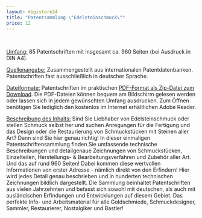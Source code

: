 ```yaml
---
layout: digistore24
title: "Patentsammlung \"Edelsteinschmuck\""
price: 12
---
```

<p>&#xA0;</p>
<p><u>Umfang:</u>&#xA0;85 Patentschriften mit insgesamt&#xA0;ca. 960 Seiten (bei Ausdruck in DIN A4).</p>
<p><u>Quellenangabe:</u> Zusammengestellt aus internationalen Patentdatenbanken. Patentschriften fast ausschlie&#xDF;lich in deutscher Sprache.</p>
<p><u>Dateiformate:</u> Patentschriften im praktischen&#xA0;<u>PDF-Format als Zip-Datei zum Download</u>. Die PDF-Dateien k&#xF6;nnen bequem am Bildschirm gelesen werden oder lassen sich in jedem gew&#xFC;nschten Umfang ausdrucken. Zum &#xD6;ffnen ben&#xF6;tigen Sie lediglich&#xA0;den kostenlos im Internet erh&#xE4;ltlichen Adobe Reader.</p>
<p><u>Beschreibung des Inhalts:</u> Sind Sie&#xA0;Liebhaber von Edelsteinschmuck oder stellen Schmuck selbst her und suchen Anregungen f&#xFC;r die Fertigung und das Design oder die Restaurierung von&#xA0;Schmuckst&#xFC;cken mit Steinen aller Art? Dann sind Sie hier genau richtig! In dieser einmaligen Patentschriftensammlung finden Sie umfassende technische Beschreibungen und detailgenaue Zeichnungen von&#xA0;Schmuckst&#xFC;cken, Einzelteilen, Herstellungs- &amp; Bearbeitungsverfahren und Zubeh&#xF6;r aller Art. Und das auf rund 960 Seiten! Dabei kommen diese wertvollen Informationen von erster Adresse - n&#xE4;mlich direkt von den&#xA0;Erfindern! Hier wird jedes Detail genau beschrieben und&#xA0;in hunderten&#xA0;technischen Zeichnungen bildlich&#xA0;dargestellt. Die Sammlung beinhaltet Patentschriften aus vielen Jahrzehnten und befasst sich sowohl mit deutschen, als auch mit ausl&#xE4;ndischen Erfindungen und Entwicklungen auf diesem Gebiet. Das perfekte Info- und Arbeitsmaterial f&#xFC;r alle&#xA0;Goldschmiede, Schmuckdesigner, Sammler, Restaurierer, Nostalgiker und Bastler!</p>
<p><br><br></p>
<p>&#xA0;</p>